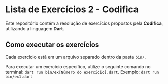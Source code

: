 # Lista de Exercícios 2 - Codifica

Este repositório contém a resolução de exercícios propostos pela **Codifica**, utilizando a linguagem **Dart**.

## Como executar os exercícios

Cada exercício está em um arquivo separado dentro da pasta `bin/`.

Para executar um exercício específico, utilize o seguinte comando no terminal:
`dart run bin/ex[Número do exercício].dart`.
Exemplo:
`dart run bin/ex1.dart`
